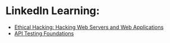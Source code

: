 # LinkedIn Learning:
- [Ethical Hacking: Hacking Web Servers and Web Applications](https://www.linkedin.com/learning/certificates/460d56cc4037d5d2d730f751408a0f21f957482c96cbca0f84b06a8fe294f38e?trk=share_certificate)
- [API Testing Foundations](https://www.linkedin.com/learning/certificates/cc898f976ff6fef8cdfeb89d7af79674ae9969d5e06e2f2eabbfacce7370894f?trk=share_certificate)
